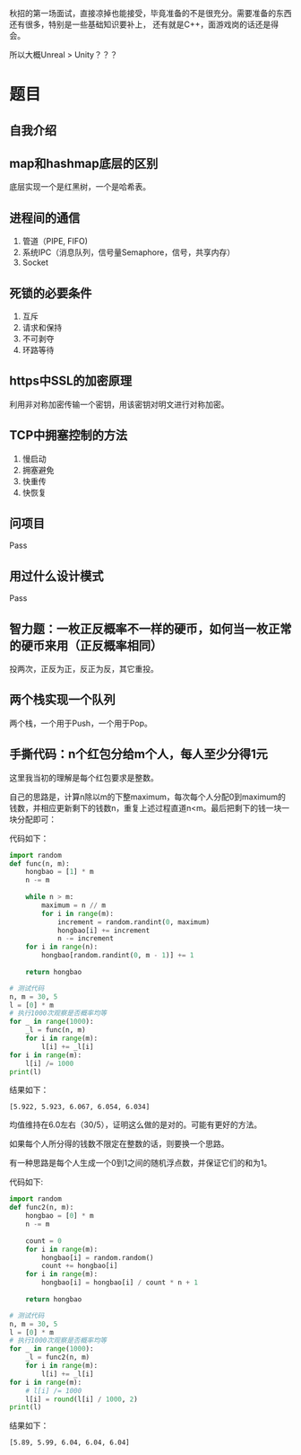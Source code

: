 秋招的第一场面试，直接凉掉也能接受，毕竟准备的不是很充分。需要准备的东西还有很多，特别是一些基础知识要补上，
还有就是C++，面游戏岗的话还是得会。

所以大概Unreal > Unity？？？
# 题目
## 自我介绍
## map和hashmap底层的区别
底层实现一个是红黑树，一个是哈希表。
## 进程间的通信
1. 管道（PIPE, FIFO)
2. 系统IPC（消息队列，信号量Semaphore，信号，共享内存）
3. Socket
## 死锁的必要条件
1. 互斥
2. 请求和保持
3. 不可剥夺
4. 环路等待
## https中SSL的加密原理
利用非对称加密传输一个密钥，用该密钥对明文进行对称加密。
## TCP中拥塞控制的方法
1. 慢启动
2. 拥塞避免
3. 快重传
4. 快恢复
## 问项目
Pass
## 用过什么设计模式
Pass
## 智力题：一枚正反概率不一样的硬币，如何当一枚正常的硬币来用（正反概率相同）
投两次，正反为正，反正为反，其它重投。
## 两个栈实现一个队列
两个栈，一个用于Push，一个用于Pop。
## 手撕代码：n个红包分给m个人，每人至少分得1元
这里我当初的理解是每个红包要求是整数。

自己的思路是，计算n除以m的下整maximum，每次每个人分配0到maximum的钱数，并相应更新剩下的钱数n，重复上述过程直道n&lt;m。最后把剩下的钱一块一块分配即可：

代码如下：
```Python
import random
def func(n, m):
    hongbao = [1] * m
    n -= m
    
    while n > m:
        maximum = n // m
        for i in range(m):
            increment = random.randint(0, maximum)
            hongbao[i] += increment
            n -= increment
    for i in range(n):
        hongbao[random.randint(0, m - 1)] += 1
    
    return hongbao

# 测试代码
n, m = 30, 5
l = [0] * m
# 执行1000次观察是否概率均等
for _ in range(1000):
    _l = func(n, m)
    for i in range(m):
        l[i] += _l[i]
for i in range(m):
    l[i] /= 1000
print(l)
```

结果如下：
```Shell
[5.922, 5.923, 6.067, 6.054, 6.034]
```

均值维持在6.0左右（30/5），证明这么做的是对的。可能有更好的方法。

如果每个人所分得的钱数不限定在整数的话，则要换一个思路。

有一种思路是每个人生成一个0到1之间的随机浮点数，并保证它们的和为1。

代码如下:
```Python
import random
def func2(n, m):
    hongbao = [0] * m
    n -= m
    
    count = 0
    for i in range(m):
        hongbao[i] = random.random()
        count += hongbao[i]
    for i in range(m):
        hongbao[i] = hongbao[i] / count * n + 1
    
    return hongbao

# 测试代码
n, m = 30, 5
l = [0] * m
# 执行1000次观察是否概率均等
for _ in range(1000):
    _l = func2(n, m)
    for i in range(m):
        l[i] += _l[i]
for i in range(m):
    # l[i] /= 1000
    l[i] = round(l[i] / 1000, 2)
print(l)
```

结果如下：
```Shell
[5.89, 5.99, 6.04, 6.04, 6.04]
```